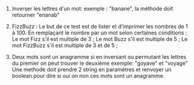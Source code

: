 1. Inverser les lettres d'un mot:
exemple : "banane", la méthode doit retourner "enanab"


2. FizzBuzz : 
Le but de ce test est de lister et d'imprimer les nombres de 1 à 100. En remplaçant le nombre par un mot selon certaines conditions :
Le mot Fizz s'il est multiple de 3 ;
Le mot Buzz s'il est multiple de 5 ;
Le mot FizzBuzz s'il est multiple de 3 et de 5 ;


3. Deux mots sont un anagramme si en inversant ou permutant les lettres du premier on peut trouver le deuxième
exemple: "goyave" et "voyage"
Une methode doit prendre 2 string en paramètres et renvoyer un boolean pour dire si oui on non ces mots sont un anagramme.
